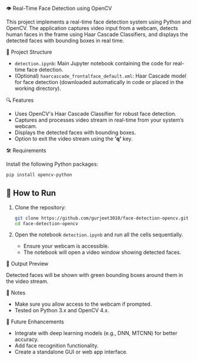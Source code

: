 👁️ Real-Time Face Detection using OpenCV

This project implements a real-time face detection system using Python and OpenCV. The application captures video input from a webcam, detects human faces in the frame using Haar Cascade Classifiers, and displays the detected faces with bounding boxes in real time.

📁 Project Structure

* `detection.ipynb`: Main Jupyter notebook containing the code for real-time face detection.
* (Optional) `haarcascade_frontalface_default.xml`: Haar Cascade model for face detection (downloaded automatically in code or placed in the working directory).

🔍 Features

* Uses OpenCV's Haar Cascade Classifier for robust face detection.
* Captures and processes video stream in real-time from your system’s webcam.
* Displays the detected faces with bounding boxes.
* Option to exit the video stream using the **'q'** key.

🛠️ Requirements

Install the following Python packages:

```bash
pip install opencv-python
```

## 🚀 How to Run

1. Clone the repository:

   ```bash
   git clone https://github.com/gurjeet3010/face-detection-opencv.git
   cd face-detection-opencv
   ```

2. Open the notebook `detection.ipynb` and run all the cells sequentially.

   * Ensure your webcam is accessible.
   * The notebook will open a video window showing detected faces.

📸 Output Preview

Detected faces will be shown with green bounding boxes around them in the video stream.

📌 Notes

* Make sure you allow access to the webcam if prompted.
* Tested on Python 3.x and OpenCV 4.x.

🧠 Future Enhancements

* Integrate with deep learning models (e.g., DNN, MTCNN) for better accuracy.
* Add face recognition functionality.
* Create a standalone GUI or web app interface.

